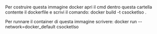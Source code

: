 Per costruire questa immagine docker apri il cmd dentro questa cartella contente il dockerfile e scrivi il comando:
    docker build -t csocketlso .

Per runnare il container di questa immagine scrivere:
    docker run --network=docker_default csocketlso
